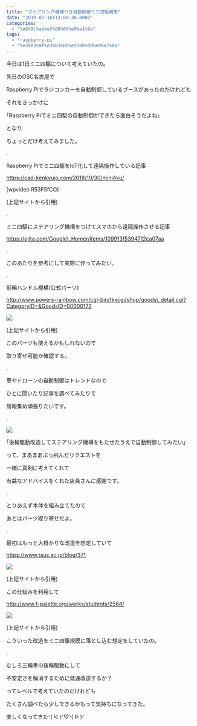 ```yaml
---
title: "ステアリング機構つき自動制御ミニ四駆構想"
date: "2019-07-16T13:00:36.000Z"
categories: 
  - "%e6%9c%aa%e5%88%86%e9%a1%9e"
tags: 
  - "raspberry-pi"
  - "%e3%83%9f%e3%83%8b%e5%9b%9b%e9%a7%86"
---
```


今日は1日ミニ四駆について考えていたの。

先日のOSC名古屋で

Raspberry Piでラジコンカーを自動制御しているブースがあったのだけれども

それをきっかけに

｢Raspberry Piでミニ四駆の自動制御ができたら面白そうだよね｣

となり

ちょっとだけ考えてみました。

.

Raspberry Piでミニ四駆をIoT化して遠隔操作している記事

https://cad-kenkyujo.com/2018/10/30/mini4ku/

\[wpvideo R53F5fCO\]

(上記サイトから引用)

.

ミニ四駆にステアリング機構をつけてスマホから遠隔操作させる記事

https://qiita.com/Google\_Homer/items/109913f5394712ca07aa

.

このあたりを参考にして実際に作ってみたい。

.

前輪ハンドル機構(公式パーツ)

http://www.powers-rainbow.com/cgi-bin/tkxcgi/shop/goods\_detail.cgi?CategoryID=&GoodsID=00000172

![](/images/l0001976550975951702732122.jpg)

(上記サイトから引用)

このパーツも使えるかもしれないので

取り寄せ可能か確認する。

.

車やドローンの自動制御はトレンドなので

ひとに聞いたり記事を調べてみたりで

情報集め頑張りたいです。

.

![](/images/2019-07-16-21-09-114980242033343681542.jpg)

｢後輪駆動改造してステアリング機構をもたせたうえで自動制御してみたい｣

って、まあまあぶっ飛んだリクエストを

一緒に真剣に考えてくれて

有益なアドバイスをくれた店員さんに感謝です。

.

とりあえず本体を組み立てたので

あとはパーツ取り寄せだよ。

.

最初はもっと大掛かりな改造を想定していて

https://www.taus.ac.jp/blog/371

![](/images/0d7f59da28b6e289366a26310a2096e91959100997059218921.png)

(上記サイトから引用)

この仕組みを利用して

http://www.f-palette.org/works/students/2584/

![](/images/df26d7ff29e579c1286e5ab2c803a8d52939237073008516779.png)

(上記サイトから引用)

こういった改造をミニ四駆規模に落とし込む想定をしていたの。

.

むしろ三輪車の後輪駆動にして

不安定さを解消するために低速改造するか？

ってレベルで考えていたのだけれども

たくさん調べたら少しできるかもって気持ちになってきた。

楽しくなってきたᐠ( ᐛ )ᐟ♡ᐠ( ᐖ )ᐟ
